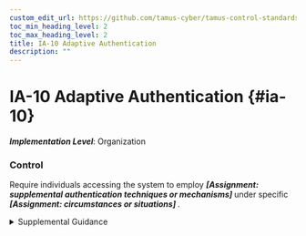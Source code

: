 ```yaml
---
custom_edit_url: https://github.com/tamus-cyber/tamus-control-standards/tree/main/content/tamus.edu/TAMUS_profile.xml
toc_min_heading_level: 2
toc_max_heading_level: 2
title: IA-10 Adaptive Authentication
description: ""
---
```


# IA-10 Adaptive Authentication {#ia-10}

_**Implementation Level**_: Organization

### Control

Require individuals accessing the system to employ <strong title="ia-10_odp.01"> <em>[Assignment: supplemental authentication techniques or mechanisms]</em> </strong> under specific <strong title="ia-10_odp.02"> <em>[Assignment: circumstances or situations]</em> </strong>.

<details>
  <summary>Supplemental Guidance</summary>

Adversaries may compromise individual authentication mechanisms employed by organizations and subsequently attempt to impersonate legitimate users. To address this threat, organizations may employ specific techniques or mechanisms and establish protocols to assess suspicious behavior. Suspicious behavior may include accessing information that individuals do not typically access as part of their duties, roles, or responsibilities; accessing greater quantities of information than individuals would routinely access; or attempting to access information from suspicious network addresses. When pre-established conditions or triggers occur, organizations can require individuals to provide additional authentication information. Another potential use for adaptive authentication is to increase the strength of mechanism based on the number or types of records being accessed. Adaptive authentication does not replace and is not used to avoid the use of multi-factor authentication mechanisms but can augment implementations of multi-factor authentication.

</details>

